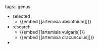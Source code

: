 tags:: genus

- selected
	- {{embed [[artemisia absinthium]]}}
- research
	- {{embed [[artemisia vulgaris]]}}
	- {{embed [[artemisia dracunculus]]}}
-